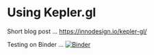 # Using Kepler.gl 

Short blog post ... 
https://innodesign.io/kepler-gl/

Testing on Binder ...
[![Binder](https://mybinder.org/badge_logo.svg)](https://mybinder.org/v2/gh/chrvoigt/kepler/master)
